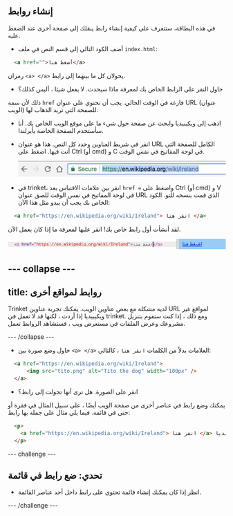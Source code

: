 ## إنشاء روابط

في هذه البطاقة، ستتعرف على كيفية إنشاء رابط ينقلك إلى صفحة أخرى عند الضغط عليه.

- أضف الكود التالي إلى قسم النص في ملف `index.html`:

```html
  <a href="">أضغط هنا</a>
```

رمزان `<a> </a>` يحولان كل ما بينهما إلى رابط.

- حاول النقر على الرابط الخاص بك لمعرفة ماذا سيحدث. لا يفعل شيئا ، أليس كذلك؟

ذلك لأن سمة `href` فارغة في الوقت الحالي. يجب أن تحتوي على عنوان URL (عنوان الويب) للصفحة التي تريد الذهاب لها.

- اذهب إلى ويكيبيديا وابحث عن صفحة حول شيء ما على موقع الويب الخاص بك. أنا سأستخدم الصفحة الخاصة بأيرلندا.

- انقر في شريط العناوين وحدد كل النص. هذا هو عنوان URL الكامل للصفحة التي أنت فيها. اضغط على <kdb>Ctrl</kdb> (أو <kdb>cmd</kdb>) و <kdb>C</kdb> في لوحة المفاتيح في نفس الوقت.
    
    ![عنوان URL في شريط العنوان](images/AddressBarURL.png)

- في trinket، انقر بين علامات الاقتباس بعد `href =` واضغط على <kdb>Ctrl</kdb> (أو <kdb>cmd</kdb>) و <kdb>V</kdb> في لوحة المفاتيح في نفس الوقت للصق عنوان URL الذي قمت بنسخه للتو. الكود الخاص بك يجب أن يبدو مثل هذا الآن:

```html
  <a href="https://en.wikipedia.org/wiki/Ireland"> انقر هنا </a>
```

لقد أنشأت أول رابط خاص بك! انقر عليها لمعرفة ما إذا كان يعمل الآن.

![رمز الرابط](images/egLinkTagWithURL.png)

--- collapse ---
---
title: روابط لمواقع أخرى
---

Trinket لديه مشكلة مع بعض عناوين الويب. يمكنك تجربة عناوين URL لمواقع غير ويكيبيديا إذا أردت ، لكنها قد لا تعمل في trinket. ومع ذلك ، إذا كنت ستقوم بتنزيل مشروعك وعرض الملفات في مستعرض ويب ، فستشاهد الروابط تعمل.

--- /collapse ---

- حاول وضع صورة بين `<a> </a>` العلامات بدلاً من الكلمات `انقر هنا` ، كالتالي:

```html
  <a href="https://en.wikipedia.org/wiki/Ireland">
      <img src="tito.png" alt="Tito the dog" width="100px" />
  </a>
```

- انقر على الصورة. هل ترى أنها تحولت إلى رابط؟

يمكنك وضع رابط في عناصر أخرى من صفحة الويب أيضًا ، على سبيل المثال في فقرة أو حتى في قائمة. فيما يلي مثال على جملة بها رابط:

```html
  <p>
    <a href="https://en.wikipedia.org/wiki/Ireland"> انقر هنا </a> لقراءة صفحة ويكيبيديا!
  </p>
```

--- challenge ---

## تحدي: ضع رابط في قائمة

- انظر إذا كان يمكنك إنشاء قائمة تحتوي على رابط داخل أحد عناصر القائمة.

--- /challenge ---